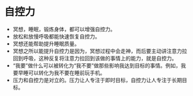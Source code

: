 # 自控力

* 冥想，睡眠，锻炼身体，都可以增强自控力。
* 放松和放慢呼吸都能快速恢复自控力。
* 冥想还能帮助提升睡眠质量。
* 冥想之所以能提升自控力是因为，冥想过程中会走神，而后要主动讲注意力拉回到呼吸，这种反复将注意力拉回到该做的事情上的能力，就是自控力。
* “我要”做什么可以被转化为“我不要”做那些影响我达到目标的事情。例如，我要早睡可以转化为我不要在睡前玩手机。
* 压力和自控力是对立的。压力让人专注于即时目标，自控力让人专注于长期目标。
